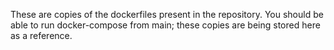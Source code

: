 These are copies of the dockerfiles present in the repository. You should be able to run docker-compose from main; these copies are being stored here as a reference.